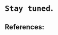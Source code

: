 <!-- ---
hide:
  - navigation # Hide navigation
  - toc        # Hide table of contents
--- -->

# `Stay tuned`.

## References:

[^1]: Transformers explained: https://e2eml.school/transformers.html 
[^2]: Positional Embeddings: https://kazemnejad.com/blog/transformer_architecture_positional_encoding/
[^3]: Positional Embeddings: https://timodenk.com/blog/linear-relationships-in-the-transformers-positional-encoding/
[^4]: POS Summation v/s Concat: https://github.com/tensorflow/tensor2tensor/issues/1591

